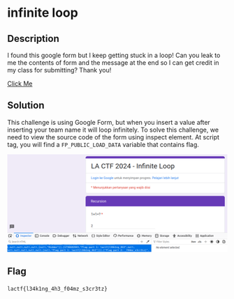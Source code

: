 # infinite loop

## Description
I found this google form but I keep getting stuck in a loop! Can you leak to me the contents of form and the message at the end so I can get credit in my class for submitting? Thank you!

[Click Me](https://docs.google.com/forms/d/e/1FAIpQLSfgUDWRzgkSC2pppOx_SVdw1E9bpVVWUkvQssmWza11pufMUQ/viewform?usp=sf_link)

## Solution
This challenge is using Google Form, but when you insert a value after inserting your team name it will loop infinitely.
To solve this challenge, we need to view the source code of the form using inspect element.
At script tag, you will find a `FP_PUBLIC_LOAD_DATA` variable that contains flag.

![Flag in source code](./1.png)

## Flag
`lactf{l34k1ng_4h3_f04mz_s3cr3tz}`
